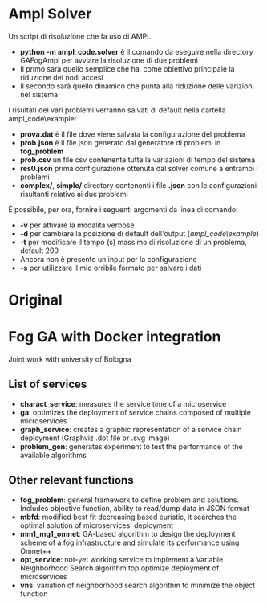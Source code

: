 # Ampl Solver

Un script di risoluzione che fa uso di AMPL
- __python -m ampl_code.solver__ è il comando da eseguire nella directory GAFogAmpl per avviare la risoluzione di due problemi
- Il primo sarà quello semplice che ha, come obiettivo principale la riduzione dei nodi accesi
- Il secondo sarà quello dinamico che punta alla riduzione delle varizioni nel sistema

I risultati dei vari problemi verranno salvati di default nella cartella ampl_code\example:

- __prova.dat__ è il file dove viene salvata la configurazione del problema
- __prob.json__ è il file json generato dal generatore di problemi in __fog_problem__
- __prob.csv__ un file csv contenente tutte la variazioni di tempo del sistema
- __res0.json__ prima configurazione ottenuta dal solver comune a entrambi i problemi
- __complex/__, __simple/__ directory contenenti i file __.json__ con le configurazioni risultanti relative ai due problemi

È possibile, per ora, fornire i seguenti argomenti da linea di comando:
- __-v__ per attivare la modalità verbose
- __-d__ per cambiare la posizione di default dell'output (_ampl_code\example_)
- __-t__ per modificare il tempo (s) massimo di risoluzione di un problema, default 200
- Ancora non è presente un input per la configurazione
- __-s__ per utilizzare il mio orribile formato per salvare i dati

# Original
# Fog GA with Docker integration

Joint work with university of Bologna

## List of services

- __charact_service__: measures the service time of a microservice
- __ga__: optimizes the deployment of service chains composed of multiple microservices
- __graph_service__: creates a graphic representation of a service chain deployment (Graphviz .dot file or .svg image)
- __problem_gen__: generates experiment to test the performance of the available algorithms

## Other relevant functions

- __fog_problem__: general framework to define problem and solutions. Includes objective function, ability to read/dump data in JSON format
- __mbfd__: modified best fit decreasing based euristic, it searches the optimal solution of microservices' deployment
- __mm1_mg1_omnet__: GA-based algorithm to design the deployment scheme of a fog infrastructure and simulate its performance using Omnet++
- __opt_service__: not-yet working service to implement a Variable Neighborhood Search algorithm top optimize deployment of microservices
- __vns__: variation of neighborhood search algorithm to minimize the object function
